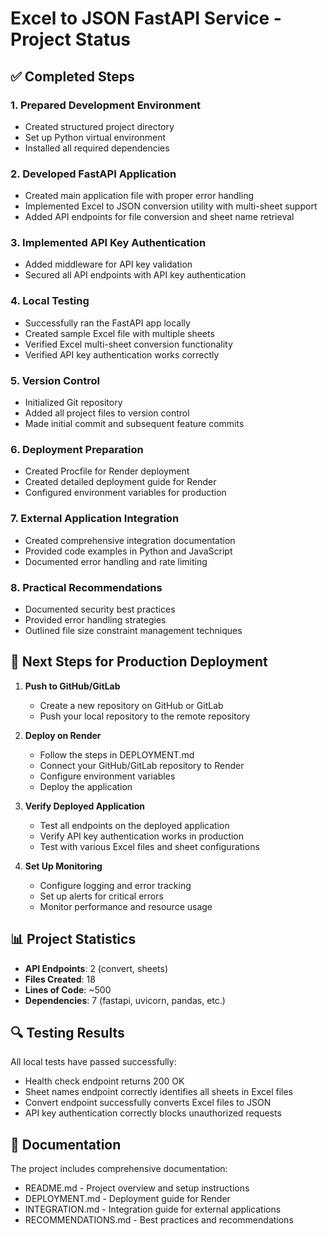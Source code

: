 # Excel to JSON FastAPI Service - Project Status

## ✅ Completed Steps

### 1. Prepared Development Environment
- Created structured project directory
- Set up Python virtual environment
- Installed all required dependencies

### 2. Developed FastAPI Application
- Created main application file with proper error handling
- Implemented Excel to JSON conversion utility with multi-sheet support
- Added API endpoints for file conversion and sheet name retrieval

### 3. Implemented API Key Authentication
- Added middleware for API key validation
- Secured all API endpoints with API key authentication

### 4. Local Testing
- Successfully ran the FastAPI app locally
- Created sample Excel file with multiple sheets
- Verified Excel multi-sheet conversion functionality
- Verified API key authentication works correctly

### 5. Version Control
- Initialized Git repository
- Added all project files to version control
- Made initial commit and subsequent feature commits

### 6. Deployment Preparation
- Created Procfile for Render deployment
- Created detailed deployment guide for Render
- Configured environment variables for production

### 7. External Application Integration
- Created comprehensive integration documentation
- Provided code examples in Python and JavaScript
- Documented error handling and rate limiting

### 8. Practical Recommendations
- Documented security best practices
- Provided error handling strategies
- Outlined file size constraint management techniques

## 🚀 Next Steps for Production Deployment

1. **Push to GitHub/GitLab**
   - Create a new repository on GitHub or GitLab
   - Push your local repository to the remote repository

2. **Deploy on Render**
   - Follow the steps in DEPLOYMENT.md
   - Connect your GitHub/GitLab repository to Render
   - Configure environment variables
   - Deploy the application

3. **Verify Deployed Application**
   - Test all endpoints on the deployed application
   - Verify API key authentication works in production
   - Test with various Excel files and sheet configurations

4. **Set Up Monitoring**
   - Configure logging and error tracking
   - Set up alerts for critical errors
   - Monitor performance and resource usage

## 📊 Project Statistics

- **API Endpoints**: 2 (convert, sheets)
- **Files Created**: 18
- **Lines of Code**: ~500
- **Dependencies**: 7 (fastapi, uvicorn, pandas, etc.)

## 🔍 Testing Results

All local tests have passed successfully:
- Health check endpoint returns 200 OK
- Sheet names endpoint correctly identifies all sheets in Excel files
- Convert endpoint successfully converts Excel files to JSON
- API key authentication correctly blocks unauthorized requests

## 📝 Documentation

The project includes comprehensive documentation:
- README.md - Project overview and setup instructions
- DEPLOYMENT.md - Deployment guide for Render
- INTEGRATION.md - Integration guide for external applications
- RECOMMENDATIONS.md - Best practices and recommendations

